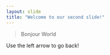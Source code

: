 ```yaml
---
layout: slide
title: "Welcome to our second slide!"
---
```

>Bonjour World

Use the left arrow to go back!